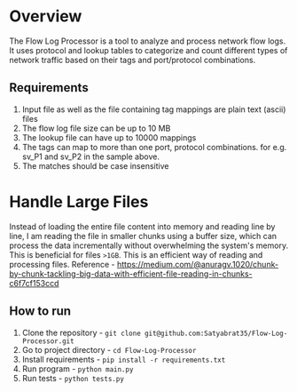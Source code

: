 # Overview
The Flow Log Processor is a tool to analyze and process network flow logs. It
uses protocol and lookup tables to categorize and count different types of network 
traffic based on their tags and port/protocol combinations.

## Requirements 
1. Input file as well as the file containing tag mappings are plain text (ascii) files  
2. The flow log file size can be up to 10 MB 
3. The lookup file can have up to 10000 mappings 
4. The tags can map to more than one port, protocol combinations.  for e.g. sv_P1 and sv_P2 in the sample above. 
5. The matches should be case insensitive 

# Handle Large Files
Instead of loading the entire file content into memory and reading
line by line, I am reading the file in smaller chunks using a buffer size, which
can process the data incrementally without overwhelming the system's memory.
This is beneficial for files `>1GB`. This is an efficient way of reading and processing files.
Reference - https://medium.com/@anuragv.1020/chunk-by-chunk-tackling-big-data-with-efficient-file-reading-in-chunks-c6f7cf153ccd

## How to run
1. Clone the repository - `git clone git@github.com:Satyabrat35/Flow-Log-Processor.git`
2. Go to project directory - `cd Flow-Log-Processor`
3. Install requirements - `pip install -r requirements.txt`
4. Run program - `python main.py`
5. Run tests - `python tests.py`